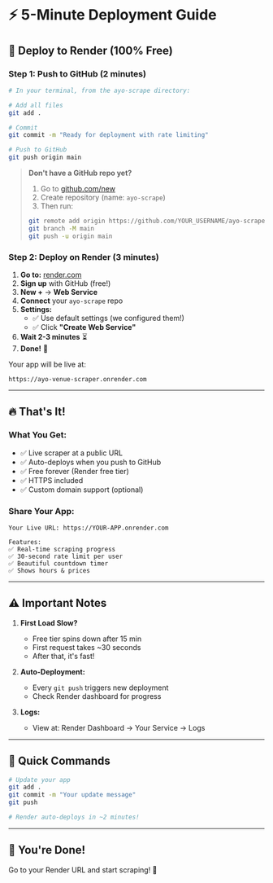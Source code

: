 # ⚡ 5-Minute Deployment Guide

## 🎯 Deploy to Render (100% Free)

### Step 1: Push to GitHub (2 minutes)

```bash
# In your terminal, from the ayo-scrape directory:

# Add all files
git add .

# Commit
git commit -m "Ready for deployment with rate limiting"

# Push to GitHub
git push origin main
```

> **Don't have a GitHub repo yet?**
> 1. Go to [github.com/new](https://github.com/new)
> 2. Create repository (name: `ayo-scrape`)
> 3. Then run:
> ```bash
> git remote add origin https://github.com/YOUR_USERNAME/ayo-scrape.git
> git branch -M main
> git push -u origin main
> ```

### Step 2: Deploy on Render (3 minutes)

1. **Go to:** [render.com](https://render.com)
2. **Sign up** with GitHub (free!)
3. **New +** → **Web Service**
4. **Connect** your `ayo-scrape` repo
5. **Settings:**
   - ✅ Use default settings (we configured them!)
   - ✅ Click **"Create Web Service"**
6. **Wait 2-3 minutes** ⏳
7. **Done!** 🎉

Your app will be live at:
```
https://ayo-venue-scraper.onrender.com
```

---

## 🔥 That's It!

### What You Get:
- ✅ Live scraper at a public URL
- ✅ Auto-deploys when you push to GitHub
- ✅ Free forever (Render free tier)
- ✅ HTTPS included
- ✅ Custom domain support (optional)

### Share Your App:
```
Your Live URL: https://YOUR-APP.onrender.com

Features:
✅ Real-time scraping progress
✅ 30-second rate limit per user
✅ Beautiful countdown timer
✅ Shows hours & prices
```

---

## ⚠️ Important Notes

1. **First Load Slow?**
   - Free tier spins down after 15 min
   - First request takes ~30 seconds
   - After that, it's fast!

2. **Auto-Deployment:**
   - Every `git push` triggers new deployment
   - Check Render dashboard for progress

3. **Logs:**
   - View at: Render Dashboard → Your Service → Logs

---

## 🚀 Quick Commands

```bash
# Update your app
git add .
git commit -m "Your update message"
git push

# Render auto-deploys in ~2 minutes!
```

---

## 🎉 You're Done!

Go to your Render URL and start scraping! 🎾

